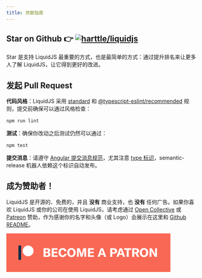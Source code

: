 ```yaml
---
title: 贡献指南
---
```


## Star on Github 👉 [![harttle/liquidjs](https://img.shields.io/github/stars/harttle/liquidjs?style=flat-square)][liquidjs]

Star 是支持 LiquidJS 最重要的方式，也是最简单的方式：通过提升排名来让更多人了解 LiquidJS，让它得到更好的改进。

## 发起 Pull Request

**代码风格**：LiquidJS 采用 [standard](https://github.com/standard/eslint-config-standard) 和 [@typescript-eslint/recommended](https://github.com/typescript-eslint/typescript-eslint/blob/master/packages/eslint-plugin/src/configs/recommended.json) 规则，提交前确保可以通过风格检查：

```bash
npm run lint
```

**测试**：确保你改动之后测试仍然可以通过：

```bash
npm test
```

**提交消息**：请遵守 [Angular 提交消息规范](https://github.com/angular/angular.js/blob/master/DEVELOPERS.md#commits)，尤其注意 [type 标识](https://github.com/angular/angular.js/blob/master/DEVELOPERS.md#type)，semantic-release 机器人依赖这个标识自动发布。

## 成为赞助者！

LiquidJS 是开源的、免费的，并且 **没有** 商业支持，也 **没有** 任何广告。如果你喜欢 LiquidJS 或你的公司在使用 LiquidJS，请考虑通过 [Open Collective][oc] 或 [Patreon][pt] 赞助，作为感谢你的名字和头像（或 Logo）会展示在这里和 [Github README][liquidjs]。

<object type="image/svg+xml" data="https://opencollective.com/liquidjs/tiers/backer.svg?avatarHeight=72"></object>

[![Become a Patron!](../../icon/become_a_patron_button@2x.png)](https://www.patreon.com/bePatron?u=32321060)

[oc]: https://opencollective.com/liquidjs/
[pt]: https://www.patreon.com/harttle
[shopify/liquid]: https://shopify.github.io/liquid/
[caniuse-promises]: http://caniuse.com/#feat=promises
[pp]: https://github.com/taylorhakes/promise-polyfill
[tutorial]: https://shopify.github.io/liquid/basics/introduction/
[liquidjs]: https://github.com/harttle/liquidjs
